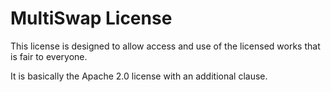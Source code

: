 # MultiSwap License

This license is designed to allow access and use of the licensed works that is fair to everyone.

It is basically the Apache 2.0 license with an additional clause.

